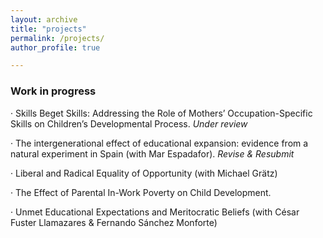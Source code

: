 ```yaml
---
layout: archive
title: "projects"
permalink: /projects/
author_profile: true

---
```


### Work in progress

· Skills Beget Skills: Addressing the Role of Mothers’ Occupation-Specific Skills on Children’s Developmental Process. _Under review_

· The intergenerational effect of educational expansion: evidence from a natural experiment in Spain
(with Mar Espadafor). _Revise & Resubmit_

· Liberal and Radical Equality of Opportunity (with Michael Grätz)

· The Effect of Parental In-Work Poverty on Child Development.

· Unmet Educational Expectations and Meritocratic Beliefs (with César Fuster Llamazares & Fernando Sánchez Monforte)
